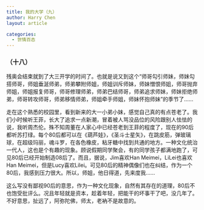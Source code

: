 ```yaml
---
title: 我的大学（九）
author: Harry Chen
layout: article

categories:
  - 世情百态
---
```


### （十八）

  残奥会结束就到了大三开学的时间了。也就是说又到这个“师哥勾引师妹，师妹勾搭师哥，师姐垂涎师弟，师弟攀附师姐，师姐训斥师妹，师妹憎恨师姐，师哥抛弃师姐，师姐报复师哥，师哥修理师弟，师弟巴结师哥，师弟追求师妹，师妹拒绝师弟，师哥转攻师哥，师弟移情师弟，师姐牵手师姐，师妹怀抱师妹”的季节了……

  走在这个熟悉的校园里，看到新来的大一小弟小妹，感觉自己真的有点苍老了。我们小时候听王菲，长大了追求一点新潮，冒着被人骂没品位的风险跟别人怯怯的说，我听周杰伦。殊不知周董在人家心中已经苍老到王菲的程度了，现在的90后都听苏打绿。每个80后都可以在《葫芦娃》，《圣斗士星矢》，在跳皮筋，弹玻璃球，在超级玛丽，魂斗罗，在各色橡皮，粘牙糖中找到共通的地方。一种文化统治一代人，这也是个有趣的现象。顾说假期同学聚会，有的同学孩子都满地跑了，可见80后已经开始制造08后了。而且，据说，Jim喜欢Han Meimei，LiLei也喜欢Han Meimei，但是Lucy喜欢Lilei。可见80后的精神偶像们也在纠结，作为一个80后，我感到压力很大。所以，师姐，他日得道，先来度我……

  这么写没有鄙视90后的意思，作为一种文化现象，自然有其存在的道理，80后不也饱受批评么。况且年轻就是资本，趁着年轻，把能干的坏事干了吧，没几年了。不好意思，扯远了，阿弥陀佛，师太，老衲不是故意的。

